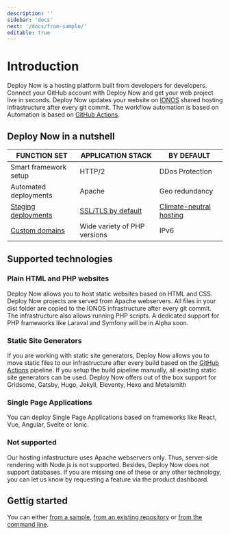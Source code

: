 ```yaml
---
description: ''
sidebar: 'docs'
next: '/docs/from-sample/'
editable: true
---
```


# Introduction

Deploy Now is a hosting platform built from developers for developers. Connect your GitHub account with Deploy Now and get your web project live in seconds. Deploy Now updates your website on [IONOS](https://www.ionos.com/) shared hosting infrastructure after every git commit. The workflow automation is based on Automation is based on [GitHub Actions](https://github.com/features/actions).

## Deploy Now in a nutshell

|FUNCTION SET|APPLICATION STACK|BY DEFAULT|
|-|-|-|
|Smart framework setup|HTTP/2|DDos Protection|
|Automated deployments|Apache|Geo redundancy|
|[Staging deployments](/docs/staging-deployments)|[SSL/TLS by default](/docs/domain-tls/#tlsssl)|[Climate-neutral hosting](https://www.ionos.com/environment)|
|[Custom domains](/docs/domain-tls)|Wide variety of PHP versions|IPv6|

## Supported technologies

### Plain HTML and PHP websites
Deploy Now allows you to host static websites based on HTML and CSS. Deploy Now projects are served from Apache webservers. All files in your dist folder are copied to the IONOS infrastructure after every git commit. The infrastructure also allows running PHP scripts. A dedicated support for PHP frameworks like Laraval and Symfony will be in Alpha soon.

### Static Site Generators
If you are working with static site generators, Deploy Now allows you to move static files to our infrastructure after every build based on the [GitHub Actions](https://github.com/features/actions) pipeline. If you setup the build pipeline manually, all existing static site generators can be used. Deploy Now offers out of the box support for Gridsome, Gatsby, Hugo, Jekyll, Eleventy, Hexo and Metalsmith

### Single Page Applications
You can deploy Single Page Applications based on frameworks like React, Vue, Angular, Svelte or Ionic.

### Not supported
Our hosting infastructure uses Apache webservers only. Thus, server-side rendering with Node.js is not supported. Besides, Deploy Now does not support databases. If you are missing one of these or any other technology, you can let us know by requesting a feature via the product dashboard.

## Gettig started
You can either [from a sample](/docs/from-sample), [from an existing repository](/docs/from-repo) or [from the command line](/docs/from-cmd-line). 
